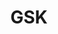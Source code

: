 ---
title: "GSK"
hideMeta: true
showbreadcrumbs: true
weight: 10
showToc: true
TocOpen: true
tags: ["GSK"]
summary: ""
draft: false
comments: true

---